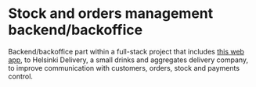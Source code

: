 # Stock and orders management backend/backoffice

Backend/backoffice part within a full-stack project that includes [this web app](https://github.com/FerEnoch/helsinki_delivery_web_app), to Helsinki Delivery, a small drinks and aggregates delivery company, to improve communication with customers, orders, stock and payments control.